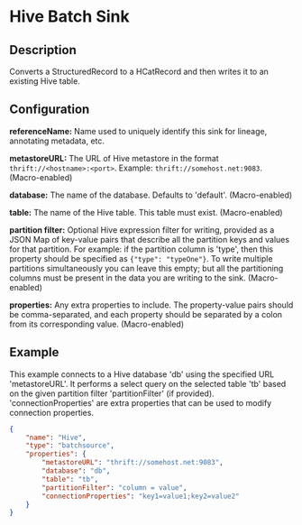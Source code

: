# Hive Batch Sink


Description
-----------
Converts a StructuredRecord to a HCatRecord and then writes it to an existing Hive table.


Configuration
-------------
**referenceName:** Name used to uniquely identify this sink for lineage, annotating metadata, etc.

**metastoreURL:** The URL of Hive metastore in the format ``thrift://<hostname>:<port>``.
Example: ``thrift://somehost.net:9083``. (Macro-enabled)


**database:** The name of the database. Defaults to 'default'. (Macro-enabled)

**table:** The name of the Hive table. This table must exist. (Macro-enabled)

**partition filter:** Optional Hive expression filter for writing, provided as a JSON Map of key-value pairs that
describe all the partition keys and values for that partition. For example: if the partition column is 'type',
then this property should be specified as ``{"type": "typeOne"}``.
To write multiple partitions simultaneously you can leave this empty; but all the partitioning columns must
be present in the data you are writing to the sink. (Macro-enabled)

**properties:** Any extra properties to include. The property-value pairs should be comma-separated,
and each property should be separated by a colon from its corresponding value. (Macro-enabled)

Example
-------
This example connects to a Hive database 'db' using the specified URL 'metastoreURL'. It performs a select query on the
selected table 'tb' based on the given partition filter 'partitionFilter' (if provided).  'connectionProperties' are
extra properties that can be used to modify connection properties.

```json
{
    "name": "Hive",
    "type": "batchsource",
    "properties": {
        "metastoreURL": "thrift://somehost.net:9083",
        "database": "db",
        "table": "tb",
        "partitionFilter": "column = value",
        "connectionProperties": "key1=value1;key2=value2"
    }
}
```
